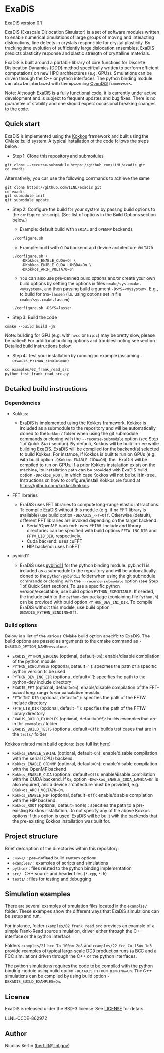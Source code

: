 # ExaDiS

ExaDiS version 0.1

ExaDiS (Exascale Dislocation Simulator) is a set of software modules written to enable numerical simulations of large groups of moving and interacting dislocations, line defects in crystals responsible for crystal plasticity. By tracking time evolution of sufficiently large dislocation ensembles, ExaDiS predicts plasticity response and plastic strength of crystalline materials.

ExaDiS is built around a portable library of core functions for Discrete Dislocation Dynamics (DDD) method specifically written to perform efficient computations on new HPC architectures (e.g. GPUs). Simulations can be driven through the C++ or python interfaces. The python binding module can also be interfaced with the upcoming [OpenDiS](https://gitlab.com/opendis/) framework.

Note: Although ExaDiS is a fully functional code, it is currently under active development and is subject to frequent updates and bug fixes. There is no guarantee of stability and one should expect occasional breaking changes to the code.


## Quick start

ExaDiS is implemented using the [Kokkos](https://kokkos.org) framework and built using the CMake build system. A typical installation of the code follows the steps below:

* Step 1: Clone this repository and submodules
```
git clone --recurse-submodule https://github.com/LLNL/exadis.git
cd exadis
```
Alternatively, you can use the following commands to achieve the same
```
git clone https://github.com/LLNL/exadis.git
cd exadis
git submodule init
git submodule update
```

* Step 2: Configure the build for your system by passing build options to the `configure.sh` script. (See list of options in the Build Options section below.)
    * Example: default build with `SERIAL` and `OPENMP` backends
    ```
    ./configure.sh
    ```
    * Example: build with `CUDA` backend and device architecture `VOLTA70`
    ```
    ./configure.sh \
        -DKokkos_ENABLE_CUDA=On \
        -DKokkos_ENABLE_CUDA_LAMBDA=On \
        -DKokkos_ARCH_VOLTA70=On  
    ```
    * You can also use pre-defined build options and/or create your own build options by setting the options in files `cmake/sys.cmake.<mysystem>`, and then passing build argument `-DSYS=<mysystem>`. E.g., to build for `SYS=lassen` (i.e. using options set in file `cmake/sys.cmake.lassen`):
    ```
    ./configure.sh -DSYS=lassen
    ```

* Step 3: Build the code
```
cmake --build build -j8
```
Note: building for GPU (e.g. with `nvcc` or `hipcc`) may be pretty slow, please be patient! 
For additional building options and troubleshooting see section Detailed build instructions below.

* Step 4: Test your installation by running an example (assuming `-DEXADIS_PYTHON_BINDING=On`)
```
cd examples/02_frank_read_src
python test_frank_read_src.py
```

## Detailed build instructions

### Dependencies

* Kokkos:
    * ExaDiS is implemented using the Kokkos framework. Kokkos is included as a submodule to the repository and will be automatically cloned to the `kokkos/` folder when using the git submodule commands or cloning with the `--recurse-submodule` option (see Step 1 of Quick Start section). By default, Kokkos will be built in-tree while building ExaDiS. ExaDiS will be compiled for the backend(s) selected to build Kokkos. For instance, if Kokkos is built to run on GPUs (e.g. with build option `-DKokkos_ENABLE_CUDA=ON`), then ExaDiS will be compiled to run on GPUs. If a prior Kokkos installation exists on the machine, its installation path can be provided with ExaDiS build option `-DKokkos_ROOT`, in which case Kokkos will not be built in-tree. Instructions on how to configure/install Kokkos are found at https://github.com/kokkos/kokkos.
    
* FFT libraries
    * ExaDiS uses FFT libraries to compute long-range elastic interactions. To compile ExaDiS without this module (e.g. if no FFT library is available) use build option `-DEXADIS_FFT=Off`. Otherwise (default), different FFT libraries are invoked depending on the target backend:
        * Serial/OpenMP backend: uses FFTW. Include and library directories can be specified with build options `FFTW_INC_DIR` and `FFTW_LIB_DIR`, respectively.
        * Cuda backend: uses cuFFT
        * HIP backend: uses hipFFT
        
* pybind11
    * ExaDiS uses [pybind11](https://github.com/pybind/pybind11) for the python binding module. pybind11 is included as a submodule to the repository and will be automatically cloned to the `python/pybind11` folder when using the git submodule commands or cloning with the `--recurse-submodule` option (see Step 1 of Quick Start section).
    To use a specific python version/executable, use build option `PYTHON_EXECUTABLE`. If needed, the include path to the `python-dev` package (containing file `Python.h`) can be provided with build option `PYTHON_DEV_INC_DIR`.
    To compile ExaDiS without this module, use build option `-DEXADIS_PYTHON_BINDING=Off`.


### Build options

Below is a list of the various CMake build option specific to ExaDiS. The build options are passed as arguments to the cmake command as `-D<BUILD_OPTION_NAME>=<value>`.

* `EXADIS_PYTHON_BINDING` (optional, default=`On`): enable/disable compilation of the python module
* `PYTHON_EXECUTABLE` (optional, default=''): specifies the path of a specific python version to be used
* `PYTHON_DEV_INC_DIR` (optional, default=''): specifies the path to the python-dev include directory
* `EXADIS_FFT` (optional, default=`On`): enable/disable compilation of the FFT-based long-range force calculation module
* `FFTW_INC_DIR` (optional, default=''): specifies the path of the FFTW include directory
* `FFTW_LIB_DIR` (optional, default=''): specifies the path of the FFTW library directory
* `EXADIS_BUILD_EXAMPLES` (optional, default=`Off`): builds examples that are in the `examples/` folder
* `EXADIS_BUILD_TESTS` (optional, default=`Off`): builds test cases that are in the `tests/` folder

Kokkos related main build options: (see full list [here](https://kokkos.org/kokkos-core-wiki/keywords.html))
* `Kokkos_ENABLE_SERIAL` (optional, default=`On`): enable/disable compilation with the serial (CPU) backend
* `Kokkos_ENABLE_OPENMP` (optional, default=`On`): enable/disable compilation with the OpenMP backend
* `Kokkos_ENABLE_CUDA` (optional, default=`Off`): enable/disable compilation with the CUDA backend. If `On`, option `-DKokkos_ENABLE_CUDA_LAMBDA=On` is also required, and a device architecture must be provided, e.g. `-DKokkos_ARCH_VOLTA70=On`.
* `Kokkos_ENABLE_HIP` (optional, default=`Off`): enable/disable compilation with the HIP backend.
* `Kokkos_ROOT` (optional, default=none) : specifies the path to a pre-existing Kokkos installation. Do not specify any of the above Kokkos options if this option is used; ExaDiS will be built with the backends that the pre-existing Kokkos installation was built for.


## Project structure

Brief description of the directories within this repository:

* `cmake/` : pre-defined build system options
* `examples/` : examples of scripts and simulations
* `python/` : files related to the python binding implementation
* `src/` : C++ source and header files (`*.cpp`, `*.h`)
* `tests/` : files for testing and debugging

## Simulation examples

There are several examples of simulation files located in the `examples/` folder. These examples show the different ways that ExaDiS simulations can be setup and run.

For instance, folder `examples/02_frank_read_src` provides an example of a simple Frank-Read source simulation, driven either through the C++ interface or the python interface. 

Folders `examples/21_bcc_Ta_100nm_2e8` and `examples/22_fcc_Cu_15um_1e3` provide examples of typical large-scale DDD production runs (a BCC and a FCC simulation) driven through the C++ or the python interfaces.

The python simulations requires the code to be compiled with the python binding module using build option `-DEXADIS_PYTHON_BINDING=On`. The C++ simulations can be compiled by using build option `-DEXADIS_BUILD_EXAMPLES=On`.


## License

ExaDiS is released under the BSD-3 license. See [LICENSE](LICENSE) for details.

LLNL-CODE-862972


## Author
Nicolas Bertin (bertin1@llnl.gov)
